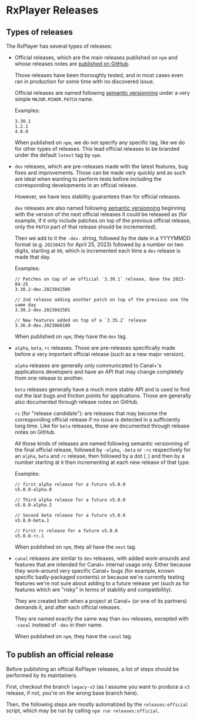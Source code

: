 # RxPlayer Releases

## Types of releases

The RxPlayer has several types of releases:

- Official releases, which are the main releases published on `npm` and whose releases
  notes are [published on GitHub](https://github.com/canalplus/rx-player/releases).

  Those releases have been thoroughly tested, and in most cases even ran in production for
  some time with no discovered issue.

  Official releases are named following [semantic versionning](https://semver.org/) under
  a very simple `MAJOR.MINOR.PATCH` name.

  Examples:

  ```
  3.30.1
  1.2.1
  4.0.0
  ```

  When published on `npm`, we do not specify any specific tag, like we do for other types
  of releases. This lead official releases to be branded under the default `latest` tag by
  `npm`.

- `dev` releases, which are pre-releases made with the latest features, bug fixes and
  improvements. Those can be made very quickly and as such are ideal when wanting to
  perform tests before including the corresponding developments in an official release.

  However, we have less stability guarantees than for official releases.

  `dev` releases are also named following [semantic versionning](https://semver.org/)
  beginning with the version of the next official releases it could be released as (for
  example, if it only include patches on top of the previous official release, only the
  `PATCH` part of that release should be incremented).

  Then we add to it the `-dev.` string, followed by the date in a YYYYMMDD format (e.g.
  `20230425` for April 25, 2023) followed by a number on two digits, starting at `00`,
  which is incremented each time a `dev` release is made that day.

  Examples:

  ```
  // Patches on top of an official `3.30.1` release, done the 2023-04-25
  3.30.2-dev.2023042500

  // 2nd release adding another patch on top of the previous one the same day
  3.30.2-dev.2023042501

  // New features added on top of a `3.35.2` release
  3.36.0-dev.2023060100
  ```

  When published on `npm`, they have the `dev` tag.

- `alpha`, `beta`, `rc` releases. Those are pre-releases specifically made before a very
  important official release (such as a new major version).

  `alpha` releases are generally only communicated to Canal+'s applications developers and
  have an API that may change completely from one release to another.

  `beta` releases generally have a much more stable API and is used to find out the last
  bugs and friction points for applications. Those are generally also documented through
  release notes on GitHub.

  `rc` (for "release candidate"): are releases that may become the corresponding official
  release if no issue is detected in a sufficiently long time. Like for `beta` releases,
  those are documented through release notes on GitHub.

  All those kinds of releases are named following semantic versionning of the final
  official release, followed by `-alpha`, `-beta` or `-rc` respectively for an `alpha`,
  `beta` and `rc` release, then followed by a dot (`.`) and then by a number starting at
  `0` then incrementing at each new release of that type.

  Examples:

  ```
  // first alpha release for a future v5.0.0
  v5.0.0-alpha.0

  // Third alpha release for a future v5.0.0
  v5.0.0-alpha.2

  // Second beta release for a future v5.0.0
  v5.0.0-beta.1

  // First rc release for a future v5.0.0
  v5.0.0-rc.1
  ```

  When published on `npm`, they all have the `next` tag.

- `canal` releases are similar to `dev` releases, with added work-arounds and features
  that are intended for Canal+ internal usage only. Either because they work-around very
  specific Canal+ bugs (for example, known specific badly-packaged contents) or because
  we're currently testing features we're not sure about adding to a future release yet
  (such as for features which are "risky" in terms of stability and compatibility).

  They are created both when a project at Canal+ (or one of its partners) demands it, and
  after each official releases.

  They are named exactly the same way than `dev` releases, excepted with `-canal` instead
  of `-dev` in their name.

  When published on `npm`, they have the `canal` tag.

## To publish an official release

Before publishing an official RxPlayer releases, a list of steps should be performed by
its maintainers.

First, checkout the branch `legacy-v3` (as I assume you want to produce a `v3` release,
if not, you're on the wrong base branch here).

Then, the following steps are mostly automatized by the `releases:official` script,
which may be run by calling `npm run releases:official`.
